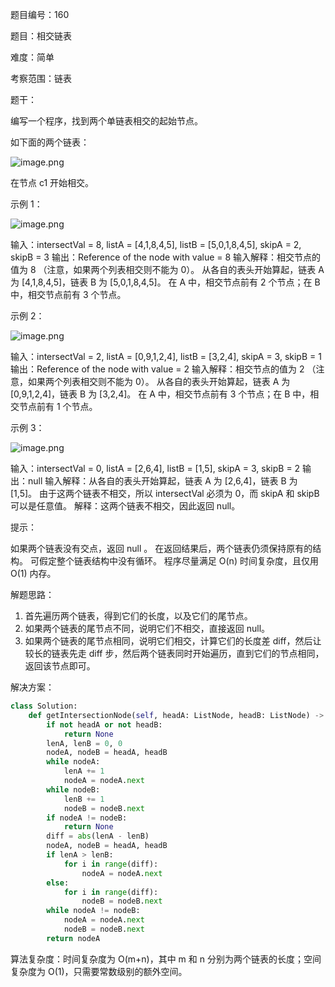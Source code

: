 题目编号：160

题目：相交链表

难度：简单

考察范围：链表

题干：

编写一个程序，找到两个单链表相交的起始节点。

如下面的两个链表：

![image.png](https://assets.leetcode-cn.com/aliyun-lc-upload/uploads/2018/12/14/160_statement.png)

在节点 c1 开始相交。

示例 1：

![image.png](https://assets.leetcode.com/uploads/2018/12/13/160_example_1.png)

输入：intersectVal = 8, listA = [4,1,8,4,5], listB = [5,0,1,8,4,5], skipA = 2, skipB = 3
输出：Reference of the node with value = 8
输入解释：相交节点的值为 8 （注意，如果两个列表相交则不能为 0）。
         从各自的表头开始算起，链表 A 为 [4,1,8,4,5]，链表 B 为 [5,0,1,8,4,5]。
         在 A 中，相交节点前有 2 个节点；在 B 中，相交节点前有 3 个节点。

示例 2：

![image.png](https://assets.leetcode.com/uploads/2018/12/13/160_example_2.png)

输入：intersectVal = 2, listA = [0,9,1,2,4], listB = [3,2,4], skipA = 3, skipB = 1
输出：Reference of the node with value = 2
输入解释：相交节点的值为 2 （注意，如果两个列表相交则不能为 0）。
         从各自的表头开始算起，链表 A 为 [0,9,1,2,4]，链表 B 为 [3,2,4]。
         在 A 中，相交节点前有 3 个节点；在 B 中，相交节点前有 1 个节点。

示例 3：

![image.png](https://assets.leetcode.com/uploads/2018/12/13/160_example_3.png)

输入：intersectVal = 0, listA = [2,6,4], listB = [1,5], skipA = 3, skipB = 2
输出：null
输入解释：从各自的表头开始算起，链表 A 为 [2,6,4]，链表 B 为 [1,5]。
         由于这两个链表不相交，所以 intersectVal 必须为 0，而 skipA 和 skipB 可以是任意值。
         解释：这两个链表不相交，因此返回 null。

提示：

如果两个链表没有交点，返回 null 。
在返回结果后，两个链表仍须保持原有的结构。
可假定整个链表结构中没有循环。
程序尽量满足 O(n) 时间复杂度，且仅用 O(1) 内存。

解题思路：

1. 首先遍历两个链表，得到它们的长度，以及它们的尾节点。
2. 如果两个链表的尾节点不同，说明它们不相交，直接返回 null。
3. 如果两个链表的尾节点相同，说明它们相交，计算它们的长度差 diff，然后让较长的链表先走 diff 步，然后两个链表同时开始遍历，直到它们的节点相同，返回该节点即可。

解决方案：

```python
class Solution:
    def getIntersectionNode(self, headA: ListNode, headB: ListNode) -> ListNode:
        if not headA or not headB:
            return None
        lenA, lenB = 0, 0
        nodeA, nodeB = headA, headB
        while nodeA:
            lenA += 1
            nodeA = nodeA.next
        while nodeB:
            lenB += 1
            nodeB = nodeB.next
        if nodeA != nodeB:
            return None
        diff = abs(lenA - lenB)
        nodeA, nodeB = headA, headB
        if lenA > lenB:
            for i in range(diff):
                nodeA = nodeA.next
        else:
            for i in range(diff):
                nodeB = nodeB.next
        while nodeA != nodeB:
            nodeA = nodeA.next
            nodeB = nodeB.next
        return nodeA
```

算法复杂度：时间复杂度为 O(m+n)，其中 m 和 n 分别为两个链表的长度；空间复杂度为 O(1)，只需要常数级别的额外空间。